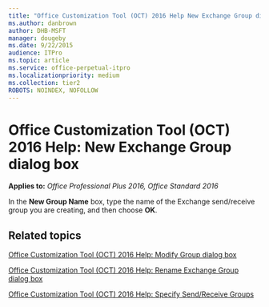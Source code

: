 ```yaml
---
title: "Office Customization Tool (OCT) 2016 Help New Exchange Group dialog box"
ms.author: danbrown
author: DHB-MSFT
manager: dougeby
ms.date: 9/22/2015
audience: ITPro
ms.topic: article
ms.service: office-perpetual-itpro
ms.localizationpriority: medium
ms.collection: tier2
ROBOTS: NOINDEX, NOFOLLOW
---
```


# Office Customization Tool (OCT) 2016 Help: New Exchange Group dialog box

**Applies to:** *Office Professional Plus 2016, Office Standard 2016*

In the **New Group Name** box, type the name of the Exchange send/receive group you are creating, and then choose **OK**.
  
## Related topics
[Office Customization Tool (OCT) 2016 Help: Modify Group dialog box](oct-2016-help-modify-group-dialog-box.md)
  
[Office Customization Tool (OCT) 2016 Help: Rename Exchange Group dialog box](oct-2016-help-rename-exchange-group-dialog-box.md)
  
[Office Customization Tool (OCT) 2016 Help: Specify Send/Receive Groups](oct-2016-help-specify-send-receive-groups.md)

